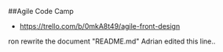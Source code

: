 ##Agile Code Camp
 - https://trello.com/b/0mkA8t49/agile-front-design

ron rewrite the document "README.md"
Adrian edited this line..

